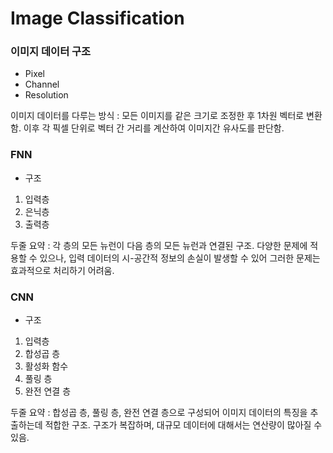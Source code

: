 # Image Classification

### 이미지 데이터 구조

- Pixel
- Channel
- Resolution

이미지 데이터를 다루는 방식 :
모든 이미지를 같은 크기로 조정한 후 1차원 벡터로 변환함.
이후 각 픽셀 단위로 벡터 간 거리를 계산하여 이미지간 유사도를 판단함.

### FNN

- 구조

1. 입력층
2. 은닉층
3. 출력층

두줄 요약 : 각 층의 모든 뉴런이 다음 층의 모든 뉴런과 연결된 구조. 다양한 문제에 적용할 수 있으나, 입력 데이터의 시-공간적 정보의 손실이 발생할 수 있어 그러한 문제는 효과적으로 처리하기 어려움.

### CNN

- 구조

1. 입력층
2. 합성곱 층
3. 활성화 함수
4. 풀링 층
5. 완전 연결 층

두줄 요약 : 합성곱 층, 풀링 층, 완전 연결 층으로 구성되어 이미지 데이터의 특징을 추출하는데 적합한 구조. 구조가 복잡하며, 대규모 데이터에 대해서는 연산량이 많아질 수 있음.